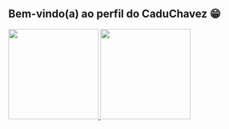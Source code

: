 ## Bem-vindo(a) ao perfil do CaduChavez 😁

 <div>
   <a href="https://github.com/CaduChavez">
   <img height="180em" src="https://github-readme-stats.vercel.app/api?username=CaduChavez&show_icons=true&theme=tokyonight&include_all_commits=true&count_private=true"/>
   <img height="180em" src="https://github-readme-stats.vercel.app/api/top-langs/?username=CaduChavez&layout=compact&langs_count=6&theme=tokyonight"/>
</div>
    

 
<br>
 

 
